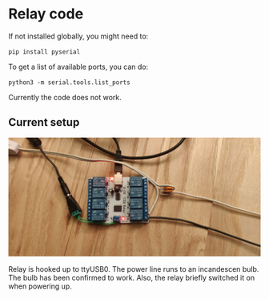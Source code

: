 # Relay code

If not installed globally, you might need to:
```shell script
pip install pyserial
```

To get a list of available ports, you can do:
```shell script
python3 -m serial.tools.list_ports
```

Currently the code does not work.

## Current setup

![Current setup](setup.jpg)

Relay is hooked up to ttyUSB0. The power line runs to an incandescen bulb.
The bulb has been confirmed to work.
Also, the relay briefly switched it on when powering up.
